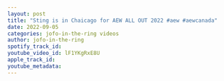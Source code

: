 ```yaml
---
layout: post
title: "Sting is in Chaicago for AEW ALL OUT 2022 #aew #aewcanada"
date: 2022-09-05
categories: jofo-in-the-ring videos
author: jofo-in-the-ring
spotify_track_id: 
youtube_video_id: lF1YKgRxE8U
apple_track_id: 
youtube_metadata: 
---
```

